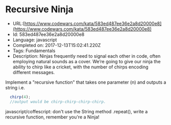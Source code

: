 # Recursive Ninja

 - URL:[https://www.codewars.com/kata/583ed487ee36e2a8d20000e8](https://www.codewars.com/kata/583ed487ee36e2a8d20000e8)
 - Id: 583ed487ee36e2a8d20000e8
 - Language: javascript
 - Completed on: 2017-12-13T15:02:41.220Z
 - Tags: Fundamentals
 - Description:
Ninjas frequently need to signal each other in code, often employing natural sounds as a cover. We’re going to give our ninja the ability to chirp like a cricket, with the number of chirps encoding different messages.

Implement a "recursive function" that takes one parameter (n) and outputs a string i.e.

``` javascript
  chirp(4);
  //output would be chirp-chirp-chirp-chirp.
```

javascript/coffescript: don't use the String method .repeat(), write a recursive function, remember you're a Ninja!


